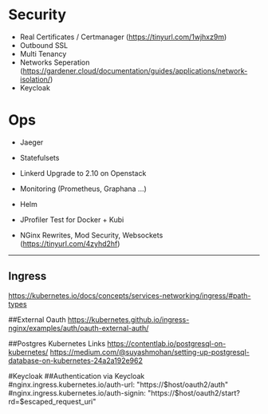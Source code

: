 # Security
- Real Certificates / Certmanager (https://tinyurl.com/1wjhxz9m)
- Outbound SSL
- Multi Tenancy
- Networks Seperation (https://gardener.cloud/documentation/guides/applications/network-isolation/)
- Keycloak

# Ops 
- Jaeger
- Statefulsets
- Linkerd Upgrade to 2.10 on Openstack

- Monitoring (Prometheus, Graphana ...)
- Helm 

- JProfiler Test for Docker + Kubi
- NGinx Rewrites, Mod Security, Websockets (https://tinyurl.com/4zyhd2hf)

---
## Ingress
https://kubernetes.io/docs/concepts/services-networking/ingress/#path-types

##External Oauth
https://kubernetes.github.io/ingress-nginx/examples/auth/oauth-external-auth/

##Postgres Kubernetes Links
https://contentlab.io/postgresql-on-kubernetes/
https://medium.com/@suyashmohan/setting-up-postgresql-database-on-kubernetes-24a2a192e962

#Keycloak
##Authentication via Keycloak
#nginx.ingress.kubernetes.io/auth-url: "https://$host/oauth2/auth"
#nginx.ingress.kubernetes.io/auth-signin: "https://$host/oauth2/start?rd=$escaped_request_uri"

